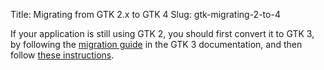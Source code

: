 Title: Migrating from GTK 2.x to GTK 4
Slug: gtk-migrating-2-to-4

If your application is still using GTK 2, you should first convert it to GTK 3,
by following the [migration guide](https://developer.gnome.org/gtk3/stable/gtk-migrating-2-to-3.html)
in the GTK 3 documentation, and then follow [these instructions](#gtk-migrating-3-to-4).

